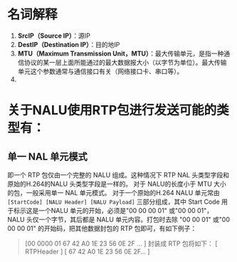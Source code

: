 # 名词解释
1. **SrcIP（Source IP）**：源IP
2. **DestIP（Destination IP）**：目的地IP
3. **MTU（Maximum Transmission Unit，MTU）**：最大传输单元，是指一种通信协议的某一层上面所能通过的最大数据报大小（以字节为单位）。最大传输单元这个参数通常与通信接口有关（网络接口卡、串口等）。
4. 

# 关于NALU使用RTP包进行发送可能的类型有：

## 单一 NAL 单元模式
即一个 RTP 包仅由一个完整的 NALU 组成。这种情况下 RTP NAL 头类型字段和原始的H.264的NALU 头类型字段是一样的。
对于 NALU的长度小于 MTU 大小的包，一般采用单一 NAL 单元模式。
对于一个原始的H.264 NALU 单元常由 `[StartCode] [NALU Header] [NALU Payload]` 三部分组成，其中 Start Code 用于标示这是一个NALU 单元的开始，必须是"00 00 00 01" 或"00 00 01"，
NALU 头仅一个字节，其后都是 NALU 单元内容。打包时去除 "00 00 01" 或"00 00 00 01" 的开始码，把其他数据封包的 RTP 包即可，有如下例子：

>[00 0000 01 67 42 A0 1E 23 56 0E 2F ... ]
封装成 RTP 包将如下：
[ RTPHeader ] [ 67 42 A0 1E 23 56 0E 2F… ]
<!--stackedit_data:
eyJoaXN0b3J5IjpbLTQ1NTEwMzM3NF19
-->